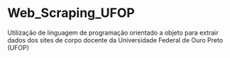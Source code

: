# Web_Scraping_UFOP
Utilização de linguagem de programação orientado a objeto para extrair dados dos sites de corpo docente da Universidade Federal de Ouro Preto (UFOP)
